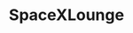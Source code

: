 ---
title: SpaceXLounge
crosslinks:
- spacex
- autotldr
- SpaceXMasterrace
- SpaceX
- Colonizemars
- teslamotors
- space
- BlueOrigin
- elonmusk
- xkcd
- ula
- HighStakesSpaceX
- SiliconValleyHBO
- BoringCompany
- Braveryjerk
- livven
- nasa
- thefinalclean
- Rainmeter
- spaceflight
---